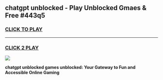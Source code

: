 
## chatgpt unblocked - Play Unblocked Gmaes & Free #443q5
<h3>
<a href="https://news.freeplayer.one?title=chatgpt_unblocked&ref=24F">CLICK TO PLAY</a></h3>
<hr>

<h3>
<a href="https://news.freeplayer.one?title=chatgpt_unblocked&ref=24F">CLICK 2 PLAY</a>
  
</h3>

<a href="https://news.freeplayer.one?title=chatgpt_unblocked&ref=24F/"><img src="https://clearcache.store/games.png"></a>


**chatgpt unblocked games unblocked: Your Gateway to Fun and Accessible Online Gaming**
